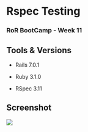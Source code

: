 # Rspec Testing
### RoR BootCamp - Week 11


## Tools & Versions
- Rails 7.0.1

- Ruby 3.1.0

- RSpec 3.11

## Screenshot
![](https://raw.githubusercontent.com/Abdullah-l/Rspec-testing-quiz/feature/string-analyzer-spec/test_run.png)